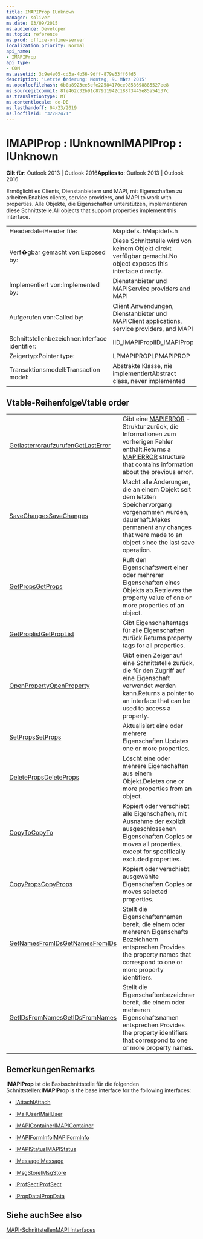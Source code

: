 ```yaml
---
title: IMAPIProp IUnknown
manager: soliver
ms.date: 03/09/2015
ms.audience: Developer
ms.topic: reference
ms.prod: office-online-server
localization_priority: Normal
api_name:
- IMAPIProp
api_type:
- COM
ms.assetid: 3c9e4e05-cd3a-4b56-9dff-879e33ff6fd5
description: 'Letzte �nderung: Montag, 9. M�rz 2015'
ms.openlocfilehash: 6b0a8923ee5efe22584170ce9853698885527ee8
ms.sourcegitcommit: 8fe462c32b91c87911942c188f3445e85a54137c
ms.translationtype: MT
ms.contentlocale: de-DE
ms.lasthandoff: 04/23/2019
ms.locfileid: "32282471"
---
```

# <a name="imapiprop--iunknown"></a><span data-ttu-id="01058-103">IMAPIProp : IUnknown</span><span class="sxs-lookup"><span data-stu-id="01058-103">IMAPIProp : IUnknown</span></span>

  
  
<span data-ttu-id="01058-104">**Gilt für**: Outlook 2013 | Outlook 2016</span><span class="sxs-lookup"><span data-stu-id="01058-104">**Applies to**: Outlook 2013 | Outlook 2016</span></span> 
  
<span data-ttu-id="01058-105">Ermöglicht es Clients, Dienstanbietern und MAPI, mit Eigenschaften zu arbeiten.</span><span class="sxs-lookup"><span data-stu-id="01058-105">Enables clients, service providers, and MAPI to work with properties.</span></span> <span data-ttu-id="01058-106">Alle Objekte, die Eigenschaften unterstützen, implementieren diese Schnittstelle.</span><span class="sxs-lookup"><span data-stu-id="01058-106">All objects that support properties implement this interface.</span></span>
  
|||
|:-----|:-----|
|<span data-ttu-id="01058-107">Headerdatei</span><span class="sxs-lookup"><span data-stu-id="01058-107">Header file:</span></span>  <br/> |<span data-ttu-id="01058-108">Mapidefs. h</span><span class="sxs-lookup"><span data-stu-id="01058-108">Mapidefs.h</span></span>  <br/> |
|<span data-ttu-id="01058-109">Verf�gbar gemacht von:</span><span class="sxs-lookup"><span data-stu-id="01058-109">Exposed by:</span></span>  <br/> |<span data-ttu-id="01058-110">Diese Schnittstelle wird von keinem Objekt direkt verfügbar gemacht.</span><span class="sxs-lookup"><span data-stu-id="01058-110">No object exposes this interface directly.</span></span>  <br/> |
|<span data-ttu-id="01058-111">Implementiert von:</span><span class="sxs-lookup"><span data-stu-id="01058-111">Implemented by:</span></span>  <br/> |<span data-ttu-id="01058-112">Dienstanbieter und MAPI</span><span class="sxs-lookup"><span data-stu-id="01058-112">Service providers and MAPI</span></span>  <br/> |
|<span data-ttu-id="01058-113">Aufgerufen von:</span><span class="sxs-lookup"><span data-stu-id="01058-113">Called by:</span></span>  <br/> |<span data-ttu-id="01058-114">Client Anwendungen, Dienstanbieter und MAPI</span><span class="sxs-lookup"><span data-stu-id="01058-114">Client applications, service providers, and MAPI</span></span>  <br/> |
|<span data-ttu-id="01058-115">Schnittstellenbezeichner:</span><span class="sxs-lookup"><span data-stu-id="01058-115">Interface identifier:</span></span>  <br/> |<span data-ttu-id="01058-116">IID_IMAPIProp</span><span class="sxs-lookup"><span data-stu-id="01058-116">IID_IMAPIProp</span></span>  <br/> |
|<span data-ttu-id="01058-117">Zeigertyp:</span><span class="sxs-lookup"><span data-stu-id="01058-117">Pointer type:</span></span>  <br/> |<span data-ttu-id="01058-118">LPMAPIPROP</span><span class="sxs-lookup"><span data-stu-id="01058-118">LPMAPIPROP</span></span>  <br/> |
|<span data-ttu-id="01058-119">Transaktionsmodell:</span><span class="sxs-lookup"><span data-stu-id="01058-119">Transaction model:</span></span>  <br/> |<span data-ttu-id="01058-120">Abstrakte Klasse, nie implementiert</span><span class="sxs-lookup"><span data-stu-id="01058-120">Abstract class, never implemented</span></span>  <br/> |
   
## <a name="vtable-order"></a><span data-ttu-id="01058-121">Vtable-Reihenfolge</span><span class="sxs-lookup"><span data-stu-id="01058-121">Vtable order</span></span>

|||
|:-----|:-----|
|[<span data-ttu-id="01058-122">Getlasterroraufzurufen</span><span class="sxs-lookup"><span data-stu-id="01058-122">GetLastError</span></span>](imapiprop-getlasterror.md) <br/> |<span data-ttu-id="01058-123">Gibt eine [MAPIERROR](mapierror.md) -Struktur zurück, die Informationen zum vorherigen Fehler enthält.</span><span class="sxs-lookup"><span data-stu-id="01058-123">Returns a [MAPIERROR](mapierror.md) structure that contains information about the previous error.</span></span>  <br/> |
|[<span data-ttu-id="01058-124">SaveChanges</span><span class="sxs-lookup"><span data-stu-id="01058-124">SaveChanges</span></span>](imapiprop-savechanges.md) <br/> |<span data-ttu-id="01058-125">Macht alle Änderungen, die an einem Objekt seit dem letzten Speichervorgang vorgenommen wurden, dauerhaft.</span><span class="sxs-lookup"><span data-stu-id="01058-125">Makes permanent any changes that were made to an object since the last save operation.</span></span>  <br/> |
|[<span data-ttu-id="01058-126">GetProps</span><span class="sxs-lookup"><span data-stu-id="01058-126">GetProps</span></span>](imapiprop-getprops.md) <br/> |<span data-ttu-id="01058-127">Ruft den Eigenschaftswert einer oder mehrerer Eigenschaften eines Objekts ab.</span><span class="sxs-lookup"><span data-stu-id="01058-127">Retrieves the property value of one or more properties of an object.</span></span>  <br/> |
|[<span data-ttu-id="01058-128">GetProplist</span><span class="sxs-lookup"><span data-stu-id="01058-128">GetPropList</span></span>](imapiprop-getproplist.md) <br/> |<span data-ttu-id="01058-129">Gibt Eigenschaftentags für alle Eigenschaften zurück.</span><span class="sxs-lookup"><span data-stu-id="01058-129">Returns property tags for all properties.</span></span>  <br/> |
|[<span data-ttu-id="01058-130">OpenProperty</span><span class="sxs-lookup"><span data-stu-id="01058-130">OpenProperty</span></span>](imapiprop-openproperty.md) <br/> |<span data-ttu-id="01058-131">Gibt einen Zeiger auf eine Schnittstelle zurück, die für den Zugriff auf eine Eigenschaft verwendet werden kann.</span><span class="sxs-lookup"><span data-stu-id="01058-131">Returns a pointer to an interface that can be used to access a property.</span></span>  <br/> |
|[<span data-ttu-id="01058-132">SetProps</span><span class="sxs-lookup"><span data-stu-id="01058-132">SetProps</span></span>](imapiprop-setprops.md) <br/> |<span data-ttu-id="01058-133">Aktualisiert eine oder mehrere Eigenschaften.</span><span class="sxs-lookup"><span data-stu-id="01058-133">Updates one or more properties.</span></span>  <br/> |
|[<span data-ttu-id="01058-134">DeleteProps</span><span class="sxs-lookup"><span data-stu-id="01058-134">DeleteProps</span></span>](imapiprop-deleteprops.md) <br/> |<span data-ttu-id="01058-135">Löscht eine oder mehrere Eigenschaften aus einem Objekt.</span><span class="sxs-lookup"><span data-stu-id="01058-135">Deletes one or more properties from an object.</span></span>  <br/> |
|[<span data-ttu-id="01058-136">CopyTo</span><span class="sxs-lookup"><span data-stu-id="01058-136">CopyTo</span></span>](imapiprop-copyto.md) <br/> |<span data-ttu-id="01058-137">Kopiert oder verschiebt alle Eigenschaften, mit Ausnahme der explizit ausgeschlossenen Eigenschaften.</span><span class="sxs-lookup"><span data-stu-id="01058-137">Copies or moves all properties, except for specifically excluded properties.</span></span>  <br/> |
|[<span data-ttu-id="01058-138">CopyProps</span><span class="sxs-lookup"><span data-stu-id="01058-138">CopyProps</span></span>](imapiprop-copyprops.md) <br/> |<span data-ttu-id="01058-139">Kopiert oder verschiebt ausgewählte Eigenschaften.</span><span class="sxs-lookup"><span data-stu-id="01058-139">Copies or moves selected properties.</span></span>  <br/> |
|[<span data-ttu-id="01058-140">GetNamesFromIDs</span><span class="sxs-lookup"><span data-stu-id="01058-140">GetNamesFromIDs</span></span>](imapiprop-getnamesfromids.md) <br/> |<span data-ttu-id="01058-141">Stellt die Eigenschaftennamen bereit, die einem oder mehreren Eigenschafts Bezeichnern entsprechen.</span><span class="sxs-lookup"><span data-stu-id="01058-141">Provides the property names that correspond to one or more property identifiers.</span></span>  <br/> |
|[<span data-ttu-id="01058-142">GetIDsFromNames</span><span class="sxs-lookup"><span data-stu-id="01058-142">GetIDsFromNames</span></span>](imapiprop-getidsfromnames.md) <br/> |<span data-ttu-id="01058-143">Stellt die Eigenschaftenbezeichner bereit, die einem oder mehreren Eigenschaftsnamen entsprechen.</span><span class="sxs-lookup"><span data-stu-id="01058-143">Provides the property identifiers that correspond to one or more property names.</span></span>  <br/> |
   
## <a name="remarks"></a><span data-ttu-id="01058-144">Bemerkungen</span><span class="sxs-lookup"><span data-stu-id="01058-144">Remarks</span></span>

 <span data-ttu-id="01058-145">**IMAPIProp** ist die Basisschnittstelle für die folgenden Schnittstellen:</span><span class="sxs-lookup"><span data-stu-id="01058-145">**IMAPIProp** is the base interface for the following interfaces:</span></span> 
  
- [<span data-ttu-id="01058-146">IAttach</span><span class="sxs-lookup"><span data-stu-id="01058-146">IAttach</span></span>](iattachimapiprop.md)
    
- [<span data-ttu-id="01058-147">IMailUser</span><span class="sxs-lookup"><span data-stu-id="01058-147">IMailUser</span></span>](imailuserimapiprop.md)
    
- [<span data-ttu-id="01058-148">IMAPIContainer</span><span class="sxs-lookup"><span data-stu-id="01058-148">IMAPIContainer</span></span>](imapicontainerimapiprop.md)
    
- [<span data-ttu-id="01058-149">IMAPIFormInfo</span><span class="sxs-lookup"><span data-stu-id="01058-149">IMAPIFormInfo</span></span>](imapiforminfoimapiprop.md)
    
- [<span data-ttu-id="01058-150">IMAPIStatus</span><span class="sxs-lookup"><span data-stu-id="01058-150">IMAPIStatus</span></span>](imapistatusimapiprop.md)
    
- [<span data-ttu-id="01058-151">IMessage</span><span class="sxs-lookup"><span data-stu-id="01058-151">IMessage</span></span>](imessageimapiprop.md)
    
- [<span data-ttu-id="01058-152">IMsgStore</span><span class="sxs-lookup"><span data-stu-id="01058-152">IMsgStore</span></span>](imsgstoreimapiprop.md)
    
- [<span data-ttu-id="01058-153">IProfSect</span><span class="sxs-lookup"><span data-stu-id="01058-153">IProfSect</span></span>](iprofsectimapiprop.md)
    
- [<span data-ttu-id="01058-154">IPropData</span><span class="sxs-lookup"><span data-stu-id="01058-154">IPropData</span></span>](ipropdataimapiprop.md)
    
## <a name="see-also"></a><span data-ttu-id="01058-155">Siehe auch</span><span class="sxs-lookup"><span data-stu-id="01058-155">See also</span></span>



[<span data-ttu-id="01058-156">MAPI-Schnittstellen</span><span class="sxs-lookup"><span data-stu-id="01058-156">MAPI Interfaces</span></span>](mapi-interfaces.md)

